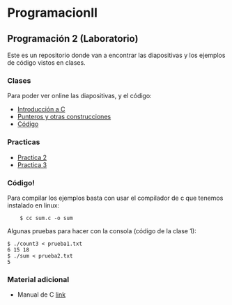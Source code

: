 # ProgramacionII


## Programación 2 (Laboratorio)

Este es un repositorio donde van a encontrar las diapositivas y los ejemplos de código vistos en clases.

### Clases

Para poder ver online las diapositivas, y el código:

- [Introducción a C](http://go-talks.appspot.com/github.com/ProgramacionLCC/ProgramacionII/lab/c/intro.slide)
- [Punteros y otras construcciones](http://go-talks.appspot.com/github.com/ProgramacionLCC/ProgramacionII/lab/c/pointers_and_more.slide)
- [Código](https://github.com/ProgramacionLCC/ProgramacionII/tree/master/lab/c/ejemplos)

### Practicas

- [Practica 2](https://docs.google.com/document/d/160GeigygYQ2K7zbu3A8r_Ru0cy1Ovtr1FpvxZX6AtwM/edit?usp=sharing)
- [Practica 3](https://docs.google.com/document/d/1p3yXsXtQrVO5lDVIw23txIZP008dnuIiRyg1UESyT6Q/edit?usp=sharing)

### Código!

Para compilar los ejemplos basta con usar el compilador de c que tenemos instalado en linux:

```
    $ cc sum.c -o sum
```

Algunas pruebas para hacer con la consola (código de la clase 1):

```
$ ./count3 < prueba1.txt
6 15 18
$ ./sum < prueba2.txt
5
```


### Material adicional

- Manual de C [link](https://drive.google.com/open?id=0BxDZ9NaAkQ9EWXd5bFFKVV94ek0)
